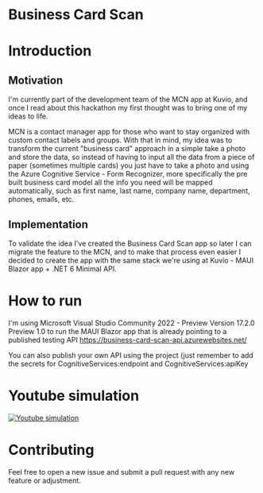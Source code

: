 # Business Card Scan


# Introduction 
## Motivation
I'm currently part of the development team of the MCN app at Kuvio, and once I read about this hackathon my first thought was to bring one of my ideas to life.

MCN is a contact manager app for those who want to stay organized with custom contact labels and groups. With that in mind, my idea was to transform the current "business card" approach in a simple take a photo and store the data, so instead of having to input all the data from a piece of paper (sometimes multiple cards) you just have to take a photo and using the Azure Cognitive Service - Form Recognizer, more specifically the pre built business card model all the info you need will be mapped automatically, such as first name, last name, company name, department, phones, emails, etc.

## Implementation
To validate the idea I've created the Business Card Scan app so later I can migrate the feature to the MCN, and to make that process even easier I decided to create the app with the same stack we're using at Kuvio - MAUI Blazor app + .NET 6 Minimal API.

# How to run
I'm using Microsoft Visual Studio Community 2022 - Preview Version 17.2.0 Preview 1.0
to run the MAUI Blazor app that is already pointing to a published testing API https://business-card-scan-api.azurewebsites.net/

You can also publish your own API using the project (just remember to add the secrets for CognitiveServices:endpoint and CognitiveServices:apiKey


# Youtube simulation

[![Youtube simulation](http://img.youtube.com/vi/frpQ1pH9Hfk/0.jpg)](http://www.youtube.com/watch?v=frpQ1pH9Hfk "Business Card Scan")

# Contributing
Feel free to open a new issue and submit a pull request with any new feature or adjustment. 

